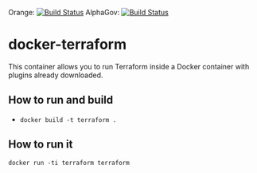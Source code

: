 Orange: [![Build Status](https://travis-ci.org/orange-cloudfoundry/paas-docker-cloudfoundry-tools.svg)](https://travis-ci.org/orange-cloudfoundry/paas-docker-cloudfoundry-tools)
AlphaGov: [![Build Status](https://travis-ci.org/alphagov/paas-docker-cloudfoundry-tools.svg)](https://travis-ci.org/alphagov/paas-docker-cloudfoundry-tools)

# docker-terraform

This container allows you to run Terraform inside a Docker container with plugins already downloaded.

## How to run and build

- ```docker build -t terraform .```

## How to run it

```
docker run -ti terraform terraform
```
